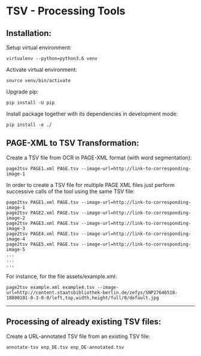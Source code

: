 # TSV - Processing Tools

## Installation:

Setup virtual environment:
```
virtualenv --python=python3.6 venv
```

Activate virtual environment:
```
source venv/bin/activate
```

Upgrade pip:
```
pip install -U pip
```

Install package together with its dependencies in development mode:
```
pip install -e ./
```

## PAGE-XML to TSV Transformation:

Create a TSV file from OCR in PAGE-XML format (with word segmentation):

```
page2tsv PAGE1.xml PAGE.tsv --image-url=http://link-to-corresponding-image-1
```

In order to create a TSV file for multiple PAGE XML files just perform successive calls
of the tool using the same TSV file:

```
page2tsv PAGE1.xml PAGE.tsv --image-url=http://link-to-corresponding-image-1
page2tsv PAGE2.xml PAGE.tsv --image-url=http://link-to-corresponding-image-2
page2tsv PAGE3.xml PAGE.tsv --image-url=http://link-to-corresponding-image-3
page2tsv PAGE4.xml PAGE.tsv --image-url=http://link-to-corresponding-image-4
page2tsv PAGE5.xml PAGE.tsv --image-url=http://link-to-corresponding-image-5
...
...
...
```

For instance, for the file assets/example.xml:

```
page2tsv example.xml example4.tsv --image-url=http://content.staatsbibliothek-berlin.de/zefys/SNP27646518-18800101-0-3-0-0/left,top,width,height/full/0/default.jpg
```

---

## Processing of already existing TSV files:

Create a URL-annotated TSV file from an existing TSV file:

```
annotate-tsv enp_DE.tsv enp_DE-annotated.tsv
```
